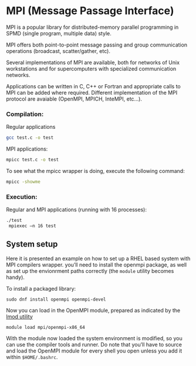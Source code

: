 # MPI (Message Passage Interface)

MPI is a popular library for distributed-memory parallel programming
in SPMD (single program, multiple data) style.

MPI offers both point-to-point message passing and group communication
operations (broadcast, scatter/gather, etc).

Several implementations of MPI are available, both for networks of
Unix workstations and for supercomputers with specialized communication
networks.

Applications can be written in C, C++ or Fortran and appropriate 
calls to MPI can be added where required. Different implementation of the MPI protocol are 
avaiable (OpenMPI, MPICH, InteMPI, etc...).

### Compilation:

Regular applications

```sh
gcc test.c -o test
```

MPI applications:

```sh
mpicc test.c -o test
```

To see what the mpicc wrapper is doing, execute the following command:

```sh
mpicc -showme
```

### Execution:

Regular and MPI applications (running with 16 processes):

```sh
./test
 mpiexec –n 16 test
```

## System setup

Here it is presented an example on how to set up a RHEL based system with MPI compilers wrapper.
you’ll need to install the openmpi package, as well as set up the envionrment paths correctly
(the ```module``` utility becomes handy).

To install a packaged library:

```sudo dnf install openmpi openmpi-devel```

Now you can load in the OpenMPI module, prepared as indicated by the [lmod utility](https://gnulinux-handbook.adigecalculations.com/HPC/environment_management.html)

```module load mpi/openmpi-x86_64```

With the module now loaded the system environment is modified, so you can use the compiler tools and runner. Do note that you’ll have to source and load the OpenMPI module
for every shell you open unless you add it within ```$HOME/.bashrc```.


<!--  Script to show the footer   -->
<html>
<script
    src="https://code.jquery.com/jquery-3.3.1.js"
    integrity="sha256-2Kok7MbOyxpgUVvAk/HJ2jigOSYS2auK4Pfzbm7uH60="
    crossorigin="anonymous">
</script>
<script>
$(function(){
  $("#footer").load("../footers/footer.html");
});
</script>
<body>
<div id="footer"></div>
</body>
</html>
